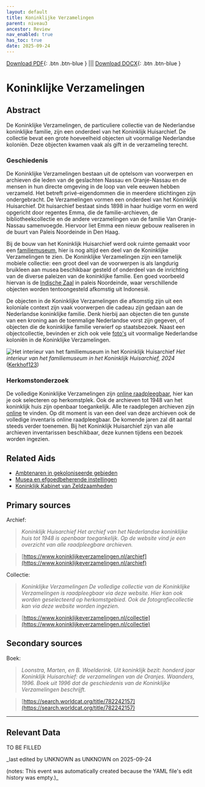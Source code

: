 ```yaml
---
layout: default
title: Koninklijke Verzamelingen
parent: niveau3
ancestor: Review
nav_enabled: true
has_toc: true
date: 2025-09-24
--- 
```



[Download PDF](https://raw.githubusercontent.com/colonial-heritage/research-guides-dev/refs/heads/main/EXPORTS/review/PDF/niveau3/Dutch/KoninklijkeVerzamelingen.pdf){: .btn .btn-blue } |||    [Download DOCX](https://raw.githubusercontent.com/colonial-heritage/research-guides-dev/refs/heads/main/EXPORTS/review/DOCX/niveau3/Dutch/KoninklijkeVerzamelingen.docx){: .btn .btn-blue }


# Koninklijke Verzamelingen


## Abstract

De Koninklijke Verzamelingen, de particuliere collectie van de Nederlandse koninklijke familie, zijn een onderdeel van het Koninklijk Huisarchief. De collectie bevat een grote hoeveelheid objecten uit voormalige Nederlandse koloniën. Deze objecten kwamen vaak als gift in de verzameling terecht.

### Geschiedenis

De Koninklijke Verzamelingen bestaan uit de optelsom van voorwerpen en archieven die leden van de geslachten Nassau en Oranje-Nassau en de mensen in hun directe omgeving in de loop van vele eeuwen hebben verzameld. Het betreft privé-eigendommen die in meerdere stichtingen zijn ondergebracht. De Verzamelingen vormen een onderdeel van het Koninklijk Huisarchief. Dit huisarchief bestaat sinds 1898 in haar huidige vorm en werd opgericht door regentes Emma, die de familie-archieven, de bibliotheekcollectie en de andere verzamelingen van de familie Van Oranje-Nassau samenvoegde. Hiervoor liet Emma een nieuw gebouw realiseren in de buurt van Paleis Noordeinde in Den Haag.

Bij de bouw van het Koninklijk Huisarchief werd ook ruimte gemaakt voor een [familiemuseum](https://www.koninklijkeverzamelingen.nl/verhalen/het-koninklijk-huisarchief), hier is nog altijd een deel van de Koninklijke Verzamelingen te zien. De Koninklijke Verzamelingen zijn een tamelijk mobiele collectie: een groot deel van de voorwerpen is als langdurig bruikleen aan musea beschikbaar gesteld of onderdeel van de inrichting van de diverse paleizen van de koninklijke familie. Een goed voorbeeld hiervan is de [Indische Zaal](https://www.koninklijkeverzamelingen.nl/verhalen/de-indische-zaal) in paleis Noordeinde, waar verschillende objecten worden tentoongesteld afkomstig uit Indonesië. 

De objecten in de Koninklijke Verzamelingen die afkomstig zijn uit een koloniale context zijn vaak voorwerpen die cadeau zijn gedaan aan de Nederlandse koninklijke familie. Denk hierbij aan objecten die ten gunste van een kroning aan de toenmalige Nederlandse vorst zijn gegeven, of objecten die de koninklijke familie verwierf op staatsbezoek. Naast een objectcollectie, bevinden er zich ook vele [foto's](https://www.koninklijkeverzamelingen.nl/collectie?collecties=fotografie) uit voormalige Nederlandse koloniën in de Koninklijke Verzamelingen.

![Het interieur van het familiemuseum in het Koninklijk Huisarchief](https://upload.wikimedia.org/wikipedia/commons/8/8e/Koninklijk_Huisarchief_2024.jpg)
_Het interieur van het familiemuseum in het Koninklijk Huisarchief, 2024_ ([Kerkhof123](https://commons.wikimedia.org/wiki/File:Koninklijk_Huisarchief_2024.jpg))

### Herkomstonderzoek

De volledige Koninklijke Verzamelingen zijn [online raadpleegbaar](https://www.koninklijkeverzamelingen.nl/collectie), hier kan je ook selecteren op herkomstplek. Ook de archieven tot 1948 van het koninklijk huis zijn openbaar toegankelijk. Alle te raadplegen archieven zijn [online](https://www.koninklijkeverzamelingen.nl/archief) te vinden. Op dit moment is van een deel van deze archieven ook de volledige inventaris online raadpleegbaar. De komende jaren zal dit aantal steeds verder toenemen. Bij het Koninklijk Huisarchief zijn van alle archieven inventarissen beschikbaar, deze kunnen tijdens een bezoek worden ingezien.


## Related Aids

 - [Ambtenaren in gekoloniseerde gebieden](niveau2/Dutch/CivilServants_20240320.yml)  
 - [Musea en efgoedbeherende instellingen](niveau2/Dutch/Museum_20250113.yml)  
 - [Koninklijk Kabinet van Zeldzaamheden](niveau3/Dutch/KKZ_20240313.yml)  

## Primary sources

Archief:
  > *Koninklijk Huisarchief*
  > _Het archief van het Nederlandse koninklijke huis tot 1948 is openbaar toegankelijk. Op de website vind je een overzicht van alle raadpleegbare archieven._  

  > [https://www.koninklijkeverzamelingen.nl/archief](https://www.koninklijkeverzamelingen.nl/archief)

Collectie:
  > *Koninklijke Verzamelingen*
  > _De volledige collectie van de Koninklijke Verzamelingen is raadpleegbaar via deze website. Hier kan ook worden geselecteerd op herkomstgebied. Ook de fotografiecollectie kan via deze website worden ingezien._  

  > [https://www.koninklijkeverzamelingen.nl/collectie](https://www.koninklijkeverzamelingen.nl/collectie)

## Secondary sources

Boek:
  > *Loonstra, Marten, en B. Woelderink. Uit koninklijk bezit: honderd jaar Koninklijk Huisarchief: de verzamelingen van de Oranjes. Waanders, 1996.*
  > _Boek uit 1996 dat de geschiedenis van de Koninklijke Verzamelingen beschrijft._  

  > [https://search.worldcat.org/title/782242157](https://search.worldcat.org/title/782242157)



---
## Relevant Data 
TO BE FILLED

_last edited by UNKNOWN as UNKNOWN on 2025-09-24

(notes: This event was automatically created because the YAML file's edit history was empty.)_
        